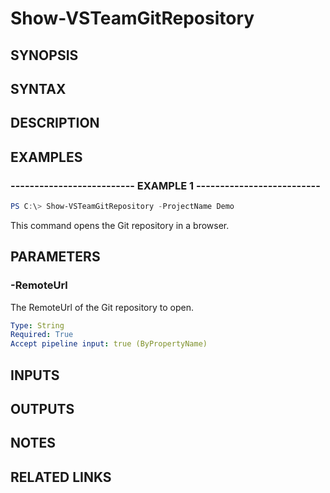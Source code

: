 <!-- #include "./common/header.md" -->

# Show-VSTeamGitRepository

## SYNOPSIS

<!-- #include "./synopsis/Show-VSTeamGitRepository.md" -->

## SYNTAX

## DESCRIPTION

<!-- #include "./synopsis/Show-VSTeamGitRepository.md" -->

## EXAMPLES

### -------------------------- EXAMPLE 1 --------------------------

```PowerShell
PS C:\> Show-VSTeamGitRepository -ProjectName Demo
```

This command opens the Git repository in a browser.

## PARAMETERS

<!-- #include "./params/projectName.md" -->

### -RemoteUrl

The RemoteUrl of the Git repository to open.

```yaml
Type: String
Required: True
Accept pipeline input: true (ByPropertyName)
```

## INPUTS

## OUTPUTS

## NOTES

## RELATED LINKS
